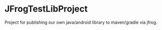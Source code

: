 # JFrogTestLibProject
Project for publishing our own java/android library to maven/gradle via jfrog.
